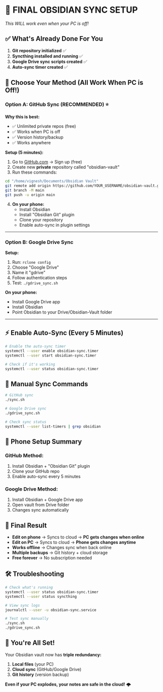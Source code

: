 # 🚀 FINAL OBSIDIAN SYNC SETUP
*This WILL work even when your PC is off!*

## ✅ What's Already Done For You

1. **Git repository initialized** ✅
2. **Syncthing installed and running** ✅
3. **Google Drive sync scripts created** ✅
4. **Auto-sync timer created** ✅

## 🎯 Choose Your Method (All Work When PC is Off!)

### Option A: GitHub Sync (RECOMMENDED) ⭐

**Why this is best:**
- ✅ Unlimited private repos (free)
- ✅ Works when PC is off
- ✅ Version history/backup
- ✅ Works anywhere

**Setup (5 minutes):**
1. Go to [GitHub.com](https://github.com) → Sign up (free)
2. Create new **private** repository called "obsidian-vault"
3. Run these commands:
```bash
cd "/home/vignesh/Documents/Obsidian Vault"
git remote add origin https://github.com/YOUR_USERNAME/obsidian-vault.git
git branch -M main
git push -u origin main
```

4. **On your phone:**
   - Install Obsidian
   - Install "Obsidian Git" plugin
   - Clone your repository
   - Enable auto-sync in plugin settings

---

### Option B: Google Drive Sync

**Setup:**
1. Run: `rclone config`
2. Choose "Google Drive" 
3. Name it "gdrive"
4. Follow authentication steps
5. Test: `./gdrive_sync.sh`

**On your phone:**
- Install Google Drive app
- Install Obsidian
- Point Obsidian to your Drive/Obsidian-Vault folder

---

## ⚡ Enable Auto-Sync (Every 5 Minutes)

```bash
# Enable the auto-sync timer
systemctl --user enable obsidian-sync.timer
systemctl --user start obsidian-sync.timer

# Check if it's working
systemctl --user status obsidian-sync.timer
```

## 🔧 Manual Sync Commands

```bash
# GitHub sync
./sync.sh

# Google Drive sync  
./gdrive_sync.sh

# Check sync status
systemctl --user list-timers | grep obsidian
```

## 📱 Phone Setup Summary

### GitHub Method:
1. Install Obsidian + "Obsidian Git" plugin
2. Clone your GitHub repo
3. Enable auto-sync every 5 minutes

### Google Drive Method:
1. Install Obsidian + Google Drive app
2. Open vault from Drive folder
3. Changes sync automatically

## 🌟 Final Result

- **Edit on phone** → Syncs to cloud → **PC gets changes when online**
- **Edit on PC** → Syncs to cloud → **Phone gets changes anytime**
- **Works offline** → Changes sync when back online
- **Multiple backups** → Git history + cloud storage
- **Free forever** → No subscription needed

## 🛠️ Troubleshooting

```bash
# Check what's running
systemctl --user status obsidian-sync.timer
systemctl --user status syncthing

# View sync logs
journalctl --user -u obsidian-sync.service

# Test sync manually
./sync.sh
./gdrive_sync.sh
```

## 🎉 You're All Set!

Your Obsidian vault now has **triple redundancy:**
1. **Local files** (your PC)
2. **Cloud sync** (GitHub/Google Drive) 
3. **Git history** (version backup)

**Even if your PC explodes, your notes are safe in the cloud!** 🌩️
